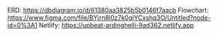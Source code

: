 ERD: https://dbdiagram.io/d/61380aa3825b5b0146f7aacb
Flowchart: https://www.figma.com/file/BYjrn8l0z7k0qiYCxshq3O/Untitled?node-id=0%3A1
Netlify: https://upbeat-ardinghelli-9ad362.netlify.app
